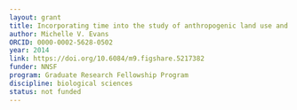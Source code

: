 ```yaml
---
layout: grant
title: Incorporating time into the study of anthropogenic land use and disease
author: Michelle V. Evans
ORCID: 0000-0002-5628-0502
year: 2014
link: https://doi.org/10.6084/m9.figshare.5217382
funder: NNSF
program: Graduate Research Fellowship Program
discipline: biological sciences
status: not funded
---
```

